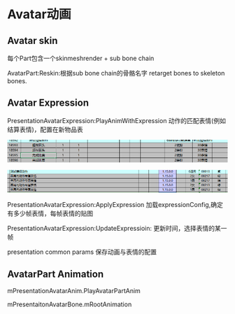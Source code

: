 # Avatar动画

## Avatar skin

每个Part包含一个skinmeshrender + sub bone chain

AvatarPart:Reskin:根据sub bone chain的骨骼名字 retarget bones to skeleton bones.

## Avatar Expression

PresentationAvatarExpression:PlayAnimWithExpression 动作的匹配表情\(例如结算表情\)，配置在新物品表

![](../../../.gitbook/assets/image%20%28234%29.png)

![](../../../.gitbook/assets/image%20%28235%29.png)

PresentationAvatarExpression:ApplyExpression 加载expressionConfig,确定有多少帧表情，每帧表情的贴图

PresentationAvatarExpression:UpdateExpressioin: 更新时间，选择表情的某一帧

presentation common params 保存动画与表情的配置

## AvatarPart Animation

mPresentationAvatarAnim.PlayAvatarPartAnim

mPresentaitonAvatarBone.mRootAnimation

